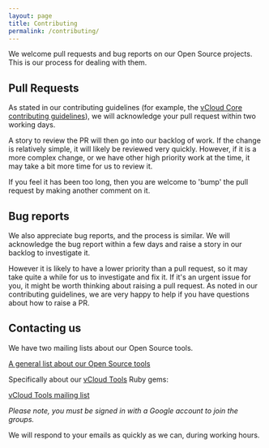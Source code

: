 ```yaml
---
layout: page
title: Contributing
permalink: /contributing/
---
```


We welcome pull requests and bug reports on our Open Source projects. This is our process for dealing with them.

## Pull Requests

As stated in our contributing guidelines (for example, the [vCloud Core contributing guidelines](https://github.com/gds-operations/vcloud-core/blob/master/CONTRIBUTING.md)), we will acknowledge your pull request within two working days.

A story to review the PR will then go into our backlog of work. If the change is relatively simple, it will likely be reviewed very quickly. However, if it is a more complex change, or we have other high priority work at the time, it may take a bit more time for us to review it.

If you feel it has been too long, then you are welcome to 'bump' the pull request by making another comment on it.

## Bug reports

We also appreciate bug reports, and the process is similar. We will acknowledge the bug report within a few days and raise a story in our backlog to investigate it.

However it is likely to have a lower priority than a pull request, so it may take quite a while for us to investigate and fix it. If it's an urgent issue for you, it might be worth thinking about raising a pull request. As noted in our contributing guidelines, we are very happy to help if you have questions about how to raise a PR.

## Contacting us

We have two mailing lists about our Open Source tools.

[A general list about our Open Source tools](https://groups.google.com/a/digital.cabinet-office.gov.uk/forum/?hl=en-GB#!forum/gds-operations-open-source)

Specifically about our [vCloud Tools](http://gds-operations.github.io/vcloud-tools/) Ruby gems:

[vCloud Tools mailing list](https://groups.google.com/a/digital.cabinet-office.gov.uk/forum/#!forum/vcloud-tools)

_Please note, you must be signed in with a Google account to join the groups._

We will respond to your emails as quickly as we can, during working hours.
